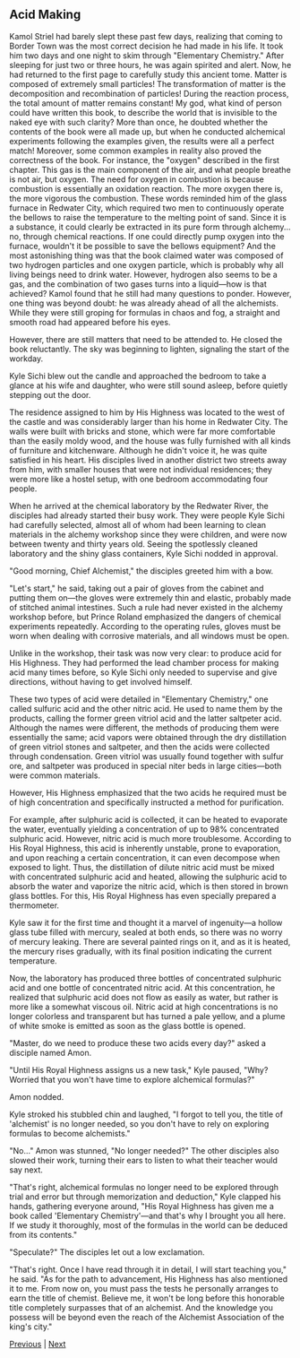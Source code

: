 ## Acid Making
Kamol Striel had barely slept these past few days, realizing that coming to Border Town was the most correct decision he had made in his life.
It took him two days and one night to skim through "Elementary Chemistry." After sleeping for just two or three hours, he was again spirited and alert. Now, he had returned to the first page to carefully study this ancient tome.
Matter is composed of extremely small particles! The transformation of matter is the decomposition and recombination of particles! During the reaction process, the total amount of matter remains constant!
My god, what kind of person could have written this book, to describe the world that is invisible to the naked eye with such clarity? More than once, he doubted whether the contents of the book were all made up, but when he conducted alchemical experiments following the examples given, the results were all a perfect match! Moreover, some common examples in reality also proved the correctness of the book.
For instance, the "oxygen" described in the first chapter.
This gas is the main component of the air, and what people breathe is not air, but oxygen. The need for oxygen in combustion is because combustion is essentially an oxidation reaction. The more oxygen there is, the more vigorous the combustion.
These words reminded him of the glass furnace in Redwater City, which required two men to continuously operate the bellows to raise the temperature to the melting point of sand. Since it is a substance, it could clearly be extracted in its pure form through alchemy... no, through chemical reactions. If one could directly pump oxygen into the furnace, wouldn't it be possible to save the bellows equipment?
And the most astonishing thing was that the book claimed water was composed of two hydrogen particles and one oxygen particle, which is probably why all living beings need to drink water. However, hydrogen also seems to be a gas, and the combination of two gases turns into a liquid—how is that achieved?
Kamol found that he still had many questions to ponder. However, one thing was beyond doubt: he was already ahead of all the alchemists. While they were still groping for formulas in chaos and fog, a straight and smooth road had appeared before his eyes.

However, there are still matters that need to be attended to. He closed the book reluctantly. The sky was beginning to lighten, signaling the start of the workday.

Kyle Sichi blew out the candle and approached the bedroom to take a glance at his wife and daughter, who were still sound asleep, before quietly stepping out the door.

The residence assigned to him by His Highness was located to the west of the castle and was considerably larger than his home in Redwater City. The walls were built with bricks and stone, which were far more comfortable than the easily moldy wood, and the house was fully furnished with all kinds of furniture and kitchenware. Although he didn't voice it, he was quite satisfied in his heart. His disciples lived in another district two streets away from him, with smaller houses that were not individual residences; they were more like a hostel setup, with one bedroom accommodating four people.

When he arrived at the chemical laboratory by the Redwater River, the disciples had already started their busy work. They were people Kyle Sichi had carefully selected, almost all of whom had been learning to clean materials in the alchemy workshop since they were children, and were now between twenty and thirty years old. Seeing the spotlessly cleaned laboratory and the shiny glass containers, Kyle Sichi nodded in approval.

"Good morning, Chief Alchemist," the disciples greeted him with a bow.

"Let's start," he said, taking out a pair of gloves from the cabinet and putting them on—the gloves were extremely thin and elastic, probably made of stitched animal intestines. Such a rule had never existed in the alchemy workshop before, but Prince Roland emphasized the dangers of chemical experiments repeatedly. According to the operating rules, gloves must be worn when dealing with corrosive materials, and all windows must be open.

Unlike in the workshop, their task was now very clear: to produce acid for His Highness. They had performed the lead chamber process for making acid many times before, so Kyle Sichi only needed to supervise and give directions, without having to get involved himself.

These two types of acid were detailed in "Elementary Chemistry," one called sulfuric acid and the other nitric acid. He used to name them by the products, calling the former green vitriol acid and the latter saltpeter acid. Although the names were different, the methods of producing them were essentially the same; acid vapors were obtained through the dry distillation of green vitriol stones and saltpeter, and then the acids were collected through condensation. Green vitriol was usually found together with sulfur ore, and saltpeter was produced in special niter beds in large cities—both were common materials.

However, His Highness emphasized that the two acids he required must be of high concentration and specifically instructed a method for purification.

For example, after sulphuric acid is collected, it can be heated to evaporate the water, eventually yielding a concentration of up to 98% concentrated sulphuric acid. However, nitric acid is much more troublesome. According to His Royal Highness, this acid is inherently unstable, prone to evaporation, and upon reaching a certain concentration, it can even decompose when exposed to light. Thus, the distillation of dilute nitric acid must be mixed with concentrated sulphuric acid and heated, allowing the sulphuric acid to absorb the water and vaporize the nitric acid, which is then stored in brown glass bottles. For this, His Royal Highness has even specially prepared a thermometer.

Kyle saw it for the first time and thought it a marvel of ingenuity—a hollow glass tube filled with mercury, sealed at both ends, so there was no worry of mercury leaking. There are several painted rings on it, and as it is heated, the mercury rises gradually, with its final position indicating the current temperature.

Now, the laboratory has produced three bottles of concentrated sulphuric acid and one bottle of concentrated nitric acid. At this concentration, he realized that sulphuric acid does not flow as easily as water, but rather is more like a somewhat viscous oil. Nitric acid at high concentrations is no longer colorless and transparent but has turned a pale yellow, and a plume of white smoke is emitted as soon as the glass bottle is opened.

"Master, do we need to produce these two acids every day?" asked a disciple named Amon.

"Until His Royal Highness assigns us a new task," Kyle paused, "Why? Worried that you won't have time to explore alchemical formulas?"

Amon nodded.

Kyle stroked his stubbled chin and laughed, "I forgot to tell you, the title of 'alchemist' is no longer needed, so you don't have to rely on exploring formulas to become alchemists."

"No..." Amon was stunned, "No longer needed?" The other disciples also slowed their work, turning their ears to listen to what their teacher would say next.

"That's right, alchemical formulas no longer need to be explored through trial and error but through memorization and deduction," Kyle clapped his hands, gathering everyone around, "His Royal Highness has given me a book called 'Elementary Chemistry'—and that's why I brought you all here. If we study it thoroughly, most of the formulas in the world can be deduced from its contents."

"Speculate?" The disciples let out a low exclamation.

"That's right. Once I have read through it in detail, I will start teaching you," he said. "As for the path to advancement, His Highness has also mentioned it to me. From now on, you must pass the tests he personally arranges to earn the title of chemist. Believe me, it won't be long before this honorable title completely surpasses that of an alchemist. And the knowledge you possess will be beyond even the reach of the Alchemist Association of the king's city."



[Previous](CH0163.md) | [Next](CH0165.md)
